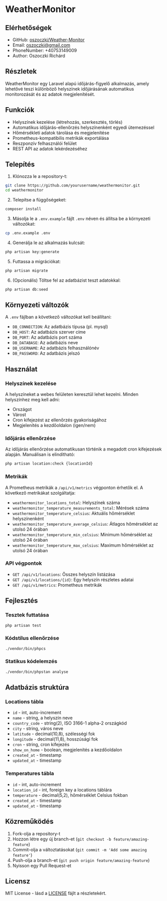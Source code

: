 # WeatherMonitor

## Elérhetőségek

- GitHub: [oszoczki/Weather-Monitor](https://github.com/oszoczki/Weather-Monitor)
- Email: oszoczki@gmail.com
- PhoneNumber: +40753149009
- Author: Oszoczki Richárd

## Részletek

WeatherMonitor egy Laravel alapú időjárás-figyelő alkalmazás, amely lehetővé teszi különböző helyszínek időjárásának automatikus monitorozását és az adatok megjelenítését.

## Funkciók

- Helyszínek kezelése (létrehozás, szerkesztés, törlés)
- Automatikus időjárás-ellenőrzés helyszínenként egyedi ütemezéssel
- Hőmérsékleti adatok tárolása és megjelenítése
- Prometheus-kompatibilis metrikák exportálása
- Reszponzív felhasználói felület
- REST API az adatok lekérdezéséhez

## Telepítés

1. Klónozza le a repository-t:
```bash
git clone https://github.com/yourusername/weathermonitor.git
cd weathermonitor
```

2. Telepítse a függőségeket:
```bash
composer install
```

3. Másolja le a `.env.example` fájlt `.env` néven és állítsa be a környezeti változókat:
```bash
cp .env.example .env
```

4. Generálja le az alkalmazás kulcsát:
```bash
php artisan key:generate
```

5. Futtassa a migrációkat:
```bash
php artisan migrate
```

6. (Opcionális) Töltse fel az adatbázist teszt adatokkal:
```bash
php artisan db:seed
```

## Környezeti változók

A `.env` fájlban a következő változókat kell beállítani:

- `DB_CONNECTION`: Az adatbázis típusa (pl. mysql)
- `DB_HOST`: Az adatbázis szerver címe
- `DB_PORT`: Az adatbázis port száma
- `DB_DATABASE`: Az adatbázis neve
- `DB_USERNAME`: Az adatbázis felhasználónév
- `DB_PASSWORD`: Az adatbázis jelszó

## Használat

### Helyszínek kezelése

A helyszíneket a webes felületen keresztül lehet kezelni. Minden helyszínhez meg kell adni:
- Országot
- Várost
- Cron kifejezést az ellenőrzés gyakoriságához
- Megjelenítés a kezdőoldalon (igen/nem)

### Időjárás ellenőrzése

Az időjárás ellenőrzése automatikusan történik a megadott cron kifejezések alapján. Manuálisan is elindítható:

```bash
php artisan location:check {locationId}
```

### Metrikák

A Prometheus metrikák a `/api/v1/metrics` végponton érhetők el. A következő metrikákat szolgáltatja:

- `weathermonitor_locations_total`: Helyszínek száma
- `weathermonitor_temperature_measurements_total`: Mérések száma
- `weathermonitor_temperature_celsius`: Aktuális hőmérséklet helyszínenként
- `weathermonitor_temperature_average_celsius`: Átlagos hőmérséklet az utolsó 24 órában
- `weathermonitor_temperature_min_celsius`: Minimum hőmérséklet az utolsó 24 órában
- `weathermonitor_temperature_max_celsius`: Maximum hőmérséklet az utolsó 24 órában

### API végpontok

- `GET /api/v1/locations`: Összes helyszín listázása
- `GET /api/v1/locations/{id}`: Egy helyszín részletes adatai
- `GET /api/v1/metrics`: Prometheus metrikák

## Fejlesztés

### Tesztek futtatása

```bash
php artisan test
```

### Kódstílus ellenőrzése

```bash
./vendor/bin/phpcs
```

### Statikus kódelemzés

```bash
./vendor/bin/phpstan analyse
```

## Adatbázis struktúra

### Locations tábla
- `id` - int, auto-increment
- `name` - string, a helyszín neve
- `country_code` - string(2), ISO 3166-1 alpha-2 országkód
- `city` - string, város neve
- `latitude` - decimal(10,8), szélességi fok
- `longitude` - decimal(11,8), hosszúsági fok
- `cron` - string, cron kifejezés
- `show_on_home` - boolean, megjelenítés a kezdőoldalon
- `created_at` - timestamp
- `updated_at` - timestamp

### Temperatures tábla
- `id` - int, auto-increment
- `location_id` - int, foreign key a locations táblára
- `temperature` - decimal(5,2), hőmérséklet Celsius fokban
- `created_at` - timestamp
- `updated_at` - timestamp

## Közreműködés

1. Fork-olja a repository-t
2. Hozzon létre egy új branch-et (`git checkout -b feature/amazing-feature`)
3. Commit-olja a változtatásokat (`git commit -m 'Add some amazing feature'`)
4. Push-olja a branch-et (`git push origin feature/amazing-feature`)
5. Nyisson egy Pull Request-et

## Licensz

MIT License - lásd a [LICENSE](LICENSE) fájlt a részletekért.